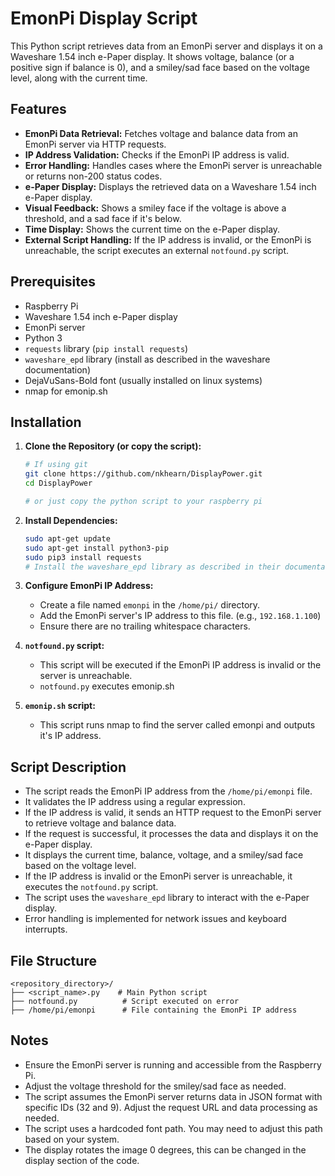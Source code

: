 # EmonPi Display Script

This Python script retrieves data from an EmonPi server and displays it on a Waveshare 1.54 inch e-Paper display. It shows voltage, balance (or a positive sign if balance is 0), and a smiley/sad face based on the voltage level, along with the current time.

## Features

* **EmonPi Data Retrieval:** Fetches voltage and balance data from an EmonPi server via HTTP requests.
* **IP Address Validation:** Checks if the EmonPi IP address is valid.
* **Error Handling:** Handles cases where the EmonPi server is unreachable or returns non-200 status codes.
* **e-Paper Display:** Displays the retrieved data on a Waveshare 1.54 inch e-Paper display.
* **Visual Feedback:** Shows a smiley face if the voltage is above a threshold, and a sad face if it's below.
* **Time Display:** Shows the current time on the e-Paper display.
* **External Script Handling:** If the IP address is invalid, or the EmonPi is unreachable, the script executes an external `notfound.py` script.

## Prerequisites

* Raspberry Pi
* Waveshare 1.54 inch e-Paper display
* EmonPi server
* Python 3
* `requests` library (`pip install requests`)
* `waveshare_epd` library (install as described in the waveshare documentation)
* DejaVuSans-Bold font (usually installed on linux systems)
* nmap for emonip.sh

## Installation

1.  **Clone the Repository (or copy the script):**
    ```bash
    # If using git
    git clone https://github.com/nkhearn/DisplayPower.git
    cd DisplayPower
    
    # or just copy the python script to your raspberry pi
    ```
2.  **Install Dependencies:**
    ```bash
    sudo apt-get update
    sudo apt-get install python3-pip
    sudo pip3 install requests
    # Install the waveshare_epd library as described in their documentation.
    ```
3.  **Configure EmonPi IP Address:**
    * Create a file named `emonpi` in the `/home/pi/` directory.
    * Add the EmonPi server's IP address to this file. (e.g., `192.168.1.100`)
    * Ensure there are no trailing whitespace characters.
4.  **`notfound.py` script:**
    * This script will be executed if the EmonPi IP address is invalid or the server is unreachable.
    *  `notfound.py` executes emonip.sh
  
5.  **`emonip.sh` script:**
    * This script runs nmap to find the server called emonpi and outputs it's IP address.

## Script Description

* The script reads the EmonPi IP address from the `/home/pi/emonpi` file.
* It validates the IP address using a regular expression.
* If the IP address is valid, it sends an HTTP request to the EmonPi server to retrieve voltage and balance data.
* If the request is successful, it processes the data and displays it on the e-Paper display.
* It displays the current time, balance, voltage, and a smiley/sad face based on the voltage level.
* If the IP address is invalid or the EmonPi server is unreachable, it executes the `notfound.py` script.
* The script uses the `waveshare_epd` library to interact with the e-Paper display.
* Error handling is implemented for network issues and keyboard interrupts.

## File Structure
```
<repository_directory>/
├── <script_name>.py    # Main Python script
├── notfound.py          # Script executed on error
├── /home/pi/emonpi      # File containing the EmonPi IP address
```
## Notes

* Ensure the EmonPi server is running and accessible from the Raspberry Pi.
* Adjust the voltage threshold for the smiley/sad face as needed.
* The script assumes the EmonPi server returns data in JSON format with specific IDs (32 and 9). Adjust the request URL and data processing as needed.
* The script uses a hardcoded font path. You may need to adjust this path based on your system.
* The display rotates the image 0 degrees, this can be changed in the display section of the code.
